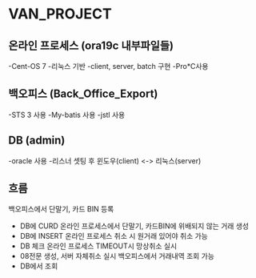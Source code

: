 # VAN_PROJECT

## 온라인 프로세스 (ora19c 내부파일들)
-Cent-OS 7 
-리눅스 기반
-client, server, batch 구현
-Pro*C사용

## 백오피스 (Back_Office_Export)
-STS 3 사용
-My-batis 사용
-jstl 사용

## DB (admin)
-oracle 사용
-리스너 셋팅 후 윈도우(client) <-> 리눅스(server)

## 흐름
백오피스에서 단말기, 카드 BIN 등록
- DB에 CURD
온라인 프로세스에서 단말기, 카드BIN에 위배되지 않는 거래 생성
- DB에 INSERT
온라인 프로세스 취소 시 원거래 있어야 취소 가능
- DB 체크
온라인 프로세스 TIMEOUT시 망상취소 실시
- 08전문 생성, 서버 자체취소 실시
백오피스에서 거래내역 조회 가능
- DB에서 조회
